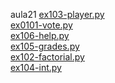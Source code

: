 aula21 
<a href='https://gabrielryanft.github.io/learning/cursoemvideo/python/exerciciospython/aula21 funcoes/ex103-player.py/' target='_blank' rel='next'>ex103-player.py</a><br/>
<a href='https://gabrielryanft.github.io/learning/cursoemvideo/python/exerciciospython/aula21 funcoes/ex0101-vote.py/' target='_blank' rel='next'>ex0101-vote.py</a><br/>
<a href='https://gabrielryanft.github.io/learning/cursoemvideo/python/exerciciospython/aula21 funcoes/ex106-help.py/' target='_blank' rel='next'>ex106-help.py</a><br/>
<a href='https://gabrielryanft.github.io/learning/cursoemvideo/python/exerciciospython/aula21 funcoes/ex105-grades.py/' target='_blank' rel='next'>ex105-grades.py</a><br/>
<a href='https://gabrielryanft.github.io/learning/cursoemvideo/python/exerciciospython/aula21 funcoes/ex102-factorial.py/' target='_blank' rel='next'>ex102-factorial.py</a><br/>
<a href='https://gabrielryanft.github.io/learning/cursoemvideo/python/exerciciospython/aula21 funcoes/ex104-int.py/' target='_blank' rel='next'>ex104-int.py</a><br/>
